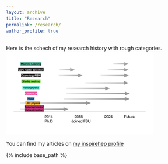 ```yaml
---
layout: archive
title: "Research"
permalink: /research/
author_profile: true
---
```

Here is the  schech of my research history with rough categories. 
<img src="/images/research_sketch.001.jpeg" alt="Editing a markdown file for a talk" style="width:80%;">


You can find my articles on [my inspirehep profile](https://inspirehep.net/authors/1198400)

{% include base_path %}

<!-- {% assign sorted_research = site.research | sort: 'order' %}
{% for post in sorted_research %}
  {% include archive-single.html %}
{% endfor %} -->
